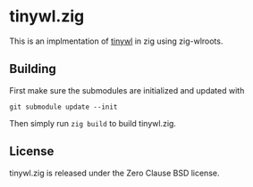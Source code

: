 # tinywl.zig

This is an implmentation of
[tinywl](https://gitlab.freedesktop.org/wlroots/wlroots/-/tree/master/tinywl)
in zig using zig-wlroots.

## Building

First make sure the submodules are initialized and updated with

```
git submodule update --init
```

Then simply run `zig build` to build tinywl.zig.

## License

tinywl.zig is released under the Zero Clause BSD license.
